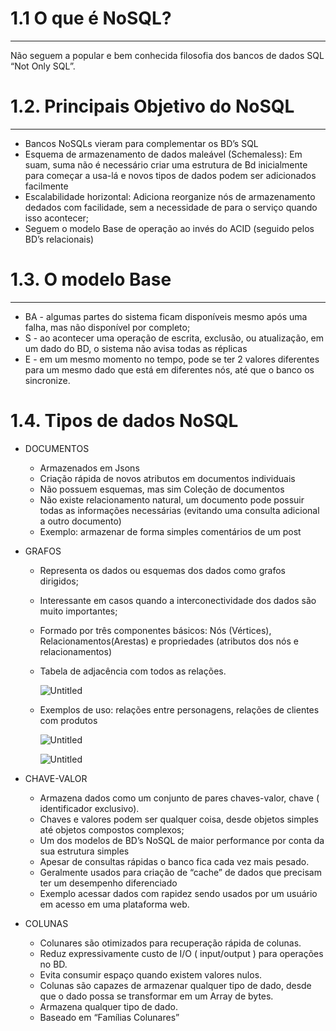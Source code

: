 # 1.1 O que é NoSQL?

---

Não seguem a popular e bem conhecida filosofia dos bancos de dados SQL “Not Only SQL”.

# 1.2. Principais Objetivo do NoSQL

---

- Bancos NoSQLs vieram para complementar os BD’s SQL
- Esquema de armazenamento de dados maleável (Schemaless): Em suam, suma não é necessário criar uma estrutura de Bd inicialmente para começar a usa-lá e novos tipos de dados podem ser adicionados facilmente
- Escalabilidade horizontal: Adiciona reorganize nós de armazenamento dedados com facilidade, sem a necessidade de para o serviço quando isso acontecer;
- Seguem o modelo Base de operação ao invés do ACID (seguido pelos BD’s relacionais)

# 1.3. O modelo Base

---

- BA - algumas partes do sistema ficam disponíveis mesmo após uma falha, mas não disponível por completo;
- S - ao acontecer uma operação de escrita, exclusão, ou atualização, em um dado do BD, o sistema não avisa todas as réplicas
- E - em um mesmo momento no tempo, pode se ter 2 valores diferentes para um mesmo dado que está em diferentes nós, até que o banco os sincronize.

# 1.4. Tipos de dados NoSQL

- DOCUMENTOS
    - Armazenados em Jsons
    - Criação rápida de novos atributos em documentos individuais
    - Não possuem esquemas, mas sim Coleção de documentos
    - Não existe relacionamento natural, um documento pode possuir todas as informações necessárias (evitando uma consulta adicional a outro documento)
    - Exemplo: armazenar de forma simples comentários de um post
- GRAFOS
    - Representa os dados ou esquemas dos dados como grafos dirigidos;
    - Interessante em casos quando a interconectividade dos dados são muito importantes;
    - Formado por três componentes básicos: Nós (Vértices), Relacionamentos(Arestas) e propriedades (atributos dos nós e relacionamentos)
    - Tabela de adjacência com todos as relações.
        
        ![Untitled](Sem%20ti%CC%81tulo%2072d68727d01241bcbe00a3cfc7f84843/Untitled.png)
        
    - Exemplos de uso: relações entre personagens, relações de clientes com produtos
        
        ![Untitled](Sem%20ti%CC%81tulo%2072d68727d01241bcbe00a3cfc7f84843/Untitled.jpeg)
        
        ![Untitled](Sem%20ti%CC%81tulo%2072d68727d01241bcbe00a3cfc7f84843/Untitled%201.png)
        
- CHAVE-VALOR
    - Armazena dados como um conjunto de pares chaves-valor, chave ( identificador exclusivo).
    - Chaves e valores podem ser qualquer coisa, desde objetos simples até objetos compostos complexos;
    - Um dos modelos de BD’s NoSQL de maior performance por conta da sua estrutura simples
    - Apesar de consultas rápidas o banco fica cada vez mais pesado.
    - Geralmente usados para criação de “cache” de dados que precisam ter um desempenho diferenciado
    - Exemplo acessar dados com rapidez sendo usados por um usuário em acesso em uma plataforma web.
- COLUNAS
    - Colunares são otimizados para recuperação rápida de colunas.
    - Reduz expressivamente custo de I/O ( input/output ) para operações no BD.
    - Evita consumir espaço quando existem valores nulos.
    - Colunas são capazes de armazenar qualquer tipo de dado, desde que o dado possa se transformar em um Array de bytes.
    - Armazena qualquer tipo de dado.
    - Baseado em “Famílias Colunares”
